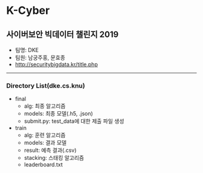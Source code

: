 # K-Cyber #
 

사이버보안 빅데이터 챌린지 2019
-------------


- 팀명: DKE
- 팀원: 남궁주홍, 문효종
- http://securitybigdata.kr/title.php
 
 
----------
### Directory List(dke.cs.knu)


- final
    - alg: 최종 알고리즘
    - models: 최종 모델(.h5, .json)    
    + submit.py: test_data에 대한 제출 파일 생성
- train
    - alg: 훈련 알고리즘
    - models: 결과 모델
    - result: 예측 결과(.csv)    
    - stacking: 스태킹 알고리즘
    - leaderboard.txt
    










